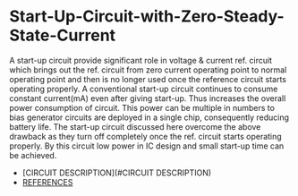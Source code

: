 # Start-Up-Circuit-with-Zero-Steady-State-Current
A start-up circuit provide significant role in voltage &amp; current ref. circuit which brings out the ref. circuit from zero current operating point to normal operating point and then is no longer used once the reference circuit starts operating properly. A conventional start-up circuit continues to consume constant current(mA) even after giving start-up. Thus increases the overall power consumption of circuit. This power can be multiple in numbers to bias generator circuits are deployed in a single chip, consequently reducing battery life. The start-up circuit discussed here overcome the above drawback as they turn off completely once the ref. circuit starts operating properly. By this circuit low power in IC design and small start-up time can be achieved.
- [CIRCUIT DESCRIPTION](#CIRCUIT DESCRIPTION)
- [REFERENCES](#REFERENCES)
